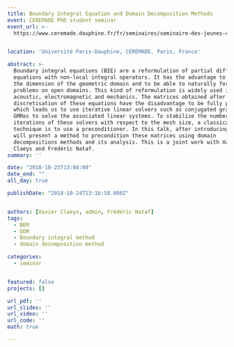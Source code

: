 ```yaml
---
title: Boundary Integral Equation and Domain Decomposition Methods
event: CEREMADE PhD student seminar
event_url: >-
  https://www.ceremade.dauphine.fr/fr/seminaires/seminaire-des-jeunes-chercheurs.html


location: 'Université Paris-Dauphine, CEREMADE, Paris, France'

abstract: >-
  Boundary integral equations (BIE) are a reformulation of partial differential
  equations with non-local integral operators. It has the advantage to reduce
  the dimension of the geometric domain and to be able to naturally formulate
  problems on open domains. This kind of reformulation is widely used in
  acoustic, electromagnetic and mechanics. The matrices obtained after
  discretisation of these equations have the disadvantage to be fully populated,
  which leads us to use iterative linear solvers such as conjugated gradient or
  GMRes to solve the associated linear systems. To stabilize the number of
  iterations of these solvers with respect to the mesh size, a classical
  technique is to use a preconditioner. In this talk, after introducing BIE, we
  will present a method to precondition these matrices using domain
  decompositions methods and its analysis. This is a joint work with Xavier
  Claeys and Frédéric Nataf.
summary: ''

date: "2018-10-25T13:00:00"
date_end: ""
all_day: true

publishDate: "2018-10-24T13:16:58.000Z"


authors: [Xavier Claeys, admin, Frédéric Nataf]
tags:
  - BEM
  - DDM
  - Boundary integral method
  - domain decomposition method

categories: 
  - seminar


featured: false
projects: []

url_pdf: ''
url_slides: ''
url_video: ''
url_code: ''
math: true

---
```

